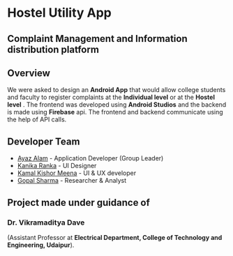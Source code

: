 # Hostel Utility App
## Complaint Management and Information distribution platform

## Overview
We were asked to design an **Android App** that would allow college students and faculty to register complaints at the **Individual level** or at the **Hostel level** . The frontend was developed using **Android Studios** and the backend is made using **Firebase** api. The frontend and backend communicate using the help of API calls.   

## Developer Team
* [Ayaz Alam](https://github.com/AyazGeek) - Application Developer (Group Leader)
* [Kanika Ranka](https://github.com/24kanika) - UI Designer
* [Kamal Kishor Meena](https://github.com/kamalkishormeena) - UI & UX developer
* [Gopal Sharma](https://github.com/kamalkishormeena) - Researcher & Analyst

## Project made under guidance of
### Dr. Vikramaditya Dave 
(Assistant Professor at **Electrical Department, College of Technology and Engineering, Udaipur**).
